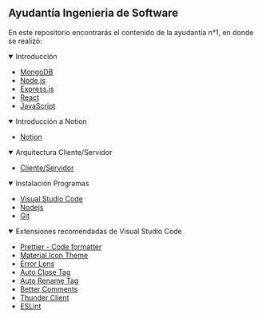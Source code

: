 ## Ayudantía Ingenieria de Software

En este repositorio encontrarás el contenido de la ayudantía n°1, en donde se realizó:

<details open>
<summary>Introducción</summary>

- [MongoDB](./Introduccion/MongoDB.md)
- [Node.js](./Introduccion/Nodejs.md)
- [Express.js](./Introduccion/Expressjs/Expressjs.md)
- [React](./Introduccion/React.md)
- [JavaScript](./Introduccion/JavaScript.md)

</details>

<details open>
<summary>Introducción a Notion</summary>

- [Notion](./Introduccion%20Notion/Notion.md)

</details>

<details open>
<summary>Arquitectura Cliente/Servidor</summary>

- [Cliente/Servidor](./Cliente-Servidor/Cliente-Servidor.md)

</details>

<details open>
<summary>Instalación Programas</summary>

- [Visual Studio Code](./Instalacion%20Programas/Visual%20Studio%20Code.md)
- [Nodejs](./Instalacion%20Programas/Nodejs.md)
- [Git](./Instalacion%20Programas/Git.md)

</details>

<details open>
<summary>Extensiones recomendadas de Visual Studio Code</summary>

- [Prettier - Code formatter](./Extensiones%20recomendadas/Prettier%20-%20Code%20formatter.md)
- [Material Icon Theme](./Extensiones%20recomendadas/Material%20Icon%20Theme.md)
- [Error Lens](./Extensiones%20recomendadas/Error%20Lens.md)
- [Auto Close Tag](./Extensiones%20recomendadas/Auto%20Close%20Tag.md)
- [Auto Rename Tag](./Extensiones%20recomendadas/Auto%20Rename%20Tag.md)
- [Better Comments](./Extensiones%20recomendadas/Better%20Comments.md)
- [Thunder Client](./Extensiones%20recomendadas/Thunder%20Client.md)
- [ESLint](./Extensiones%20recomendadas/ESLint.md)

</details>